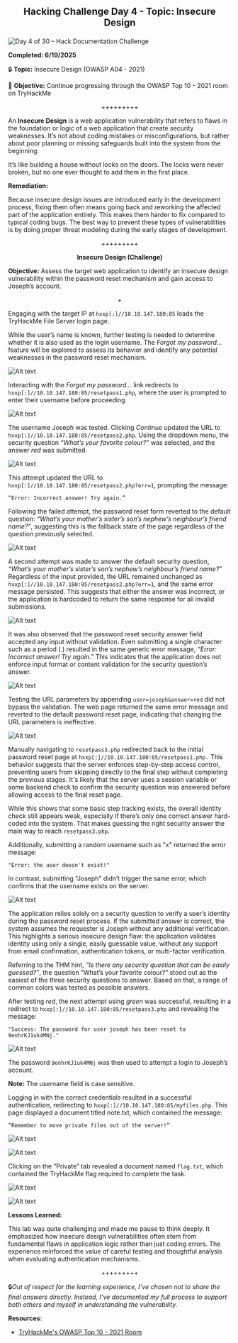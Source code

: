 **<p align="center">Hacking Challenge Day 4 - Topic: Insecure Design</p>**
---
![Day 4 of 30 – Hack Documentation Challenge](https://img.shields.io/badge/Day%204%20of%2030-Hack%20Documentation%20Challenge-crimson?style=for-the-badge&logo=tryhackme)

**Completed: 6/19/2025**

🔒 **Topic:** Insecure Design (OWASP A04 - 2021)

🎯 **Objective:** Continue progressing through the OWASP Top 10 - 2021 room on TryHackMe

<p align="center">+++++++++</p>

An **Insecure Design** is a web application vulnerability that refers to flaws in the foundation or logic of a web application that create security weaknesses. It’s not about coding mistakes or misconfigurations, but rather about poor planning or missing safeguards built into the system from the beginning.

It’s like building a house without locks on the doors. The locks were never broken, but no one ever thought to add them in the first place.

**Remediation:**

Because insecure design issues are introduced early in the development process, fixing them often means going back and reworking the affected part of the application entirely. This makes them harder to fix compared to typical coding bugs. The best way to prevent these types of vulnerabilities is by doing proper threat modeling during the early stages of development.

<p align="center">+++++++++</p>

**<p align="center">Insecure Design (Challenge)</p>**

**Objective:** Assess the target web application to identify an insecure design vulnerability within the password reset mechanism and gain access to Joseph’s account.

<p align="center">+</p>

Engaging with the target IP at `hxxp[:]//10.10.147.180:85` loads the TryHackMe File Server login page.

While the user’s name is known, further testing is needed to determine whether it is also used as the login username. The *Forgot my password…* feature will be explored to assess its behavior and identify any potential weaknesses in the password reset mechanism.

![Alt text](https://github.com/chaiexe/TryHackMe-Write-ups/blob/main/Red-Team/OWASP-Top-10-2021/04-Insecure-Design/Images/Screenshot%201.png)

Interacting with the *Forgot my password…* link redirects to `hxxp[:]//10.10.147.180:85/resetpass1.php`, where the user is prompted to enter their username before proceeding.

![Alt text](https://github.com/chaiexe/TryHackMe-Write-ups/blob/main/Red-Team/OWASP-Top-10-2021/04-Insecure-Design/Images/Screenshot%202.png)

The username Joseph was tested. Clicking *Continue* updated the URL to `hxxp[:]//10.10.147.180:85/resetpass2.php`. Using the dropdown menu, the security question *“What’s your favorite colour?”* was selected, and the answer *red* was submitted.

![Alt text](https://github.com/chaiexe/TryHackMe-Write-ups/blob/main/Red-Team/OWASP-Top-10-2021/04-Insecure-Design/Images/Screenshot%203.png)

This attempt updated the URL to `hxxp[:]//10.10.147.180:85/resetpass2.php?err=1`, prompting the message:
```
“Error: Incorrect answer! Try again.”
```

Following the failed attempt, the password reset form reverted to the default question: *“What’s your mother’s sister’s son’s nephew’s neighbour’s friend name?”*, suggesting this is the fallback state of the page regardless of the question previously selected.

![Alt text](https://github.com/chaiexe/TryHackMe-Write-ups/blob/main/Red-Team/OWASP-Top-10-2021/04-Insecure-Design/Images/Screenshot%204.png)

A second attempt was made to answer the default security question, *“What’s your mother’s sister’s son’s nephew’s neighbour’s friend name?”* Regardless of the input provided, the URL remained unchanged as `hxxp[:]//10.10.147.180:85/resetpass2.php?err=1`, and the same error message persisted. This suggests that either the answer was incorrect, or the application is hardcoded to return the same response for all invalid submissions.

![Alt text](https://github.com/chaiexe/TryHackMe-Write-ups/blob/main/Red-Team/OWASP-Top-10-2021/04-Insecure-Design/Images/Screenshot%205.png)

It was also observed that the password reset security answer field accepted any input without validation. Even submitting a single character such as a period (.) resulted in the same generic error message, *“Error: Incorrect answer! Try again.”* This indicates that the application does not enforce input format or content validation for the security question’s answer.

![Alt text](https://github.com/chaiexe/TryHackMe-Write-ups/blob/main/Red-Team/OWASP-Top-10-2021/04-Insecure-Design/Images/Screenshot%206.png)

Testing the URL parameters by appending `user=joseph&answer=red` did not bypass the validation. The web page returned the same error message and reverted to the default password reset page, indicating that changing the URL parameters is ineffective.

![Alt text](https://github.com/chaiexe/TryHackMe-Write-ups/blob/main/Red-Team/OWASP-Top-10-2021/04-Insecure-Design/Images/Screenshot%207.png)

Manually navigating to `resetpass3.php` redirected back to the initial password reset page at `hxxp[:]//10.10.147.180:85/resetpass1.php.` This behavior suggests that the server enforces step-by-step access control, preventing users from skipping directly to the final step without completing the previous stages. It's likely that the server uses a session variable or some backend check to confirm the security question was answered before allowing access to the final reset page.

While this shows that some basic step tracking exists, the overall identity check still appears weak, especially if there’s only one correct answer hard-coded into the system. That makes guessing the right security answer the main way to reach `resetpass3.php`.

Additionally, submitting a random username such as "x" returned the error message:
```
"Error: the user doesn't exist!"
```
In contrast, submitting "Joseph" didn’t trigger the same error, which confirms that the username exists on the server.

![Alt text](https://github.com/chaiexe/TryHackMe-Write-ups/blob/main/Red-Team/OWASP-Top-10-2021/04-Insecure-Design/Images/Screenshot%208.png)

The application relies solely on a security question to verify a user’s identity during the password reset process. If the submitted answer is correct, the system assumes the requester is Joseph without any additional verification. This highlights a serious insecure design flaw: the application validates identity using only a single, easily guessable value, without any support from email confirmation, authentication tokens, or multi-factor verification.

Referring to the THM hint, *“Is there any security question that can be easily guessed?”*, the question “What’s your favorite colour?” stood out as the easiest of the three security questions to answer. Based on that, a range of common colors was tested as possible answers.

After testing *red*, the next attempt using *green* was successful, resulting in a redirect to `hxxp[:]//10.10.147.180:85/resetpass3.php` and revealing the message:

```
"Success: The password for user joseph has been reset to 9enhrKJ1uk4MNj."

```

![Alt text](https://github.com/chaiexe/TryHackMe-Write-ups/blob/main/Red-Team/OWASP-Top-10-2021/04-Insecure-Design/Images/Screenshot%209.png)

The password `9enhrKJ1uk4MNj` was then used to attempt a login to Joseph’s account.

**Note:** The username field is case sensitive.

Logging in with the correct credentials resulted in a successful authentication, redirecting to `hxxp[:]//10.10.147.180:85/myfiles.php`. This page displayed a document titled note.txt, which contained the message:

```
“Remember to move private files out of the server!”
```

![Alt text](https://github.com/chaiexe/TryHackMe-Write-ups/blob/main/Red-Team/OWASP-Top-10-2021/04-Insecure-Design/Images/Screenshot%2010.png)

![Alt text](https://github.com/chaiexe/TryHackMe-Write-ups/blob/main/Red-Team/OWASP-Top-10-2021/04-Insecure-Design/Images/Screenshot%2011.png)

Clicking on the “Private” tab revealed a document named `flag.txt`, which contained the TryHackMe flag required to complete the task.

![Alt text](https://github.com/chaiexe/TryHackMe-Write-ups/blob/main/Red-Team/OWASP-Top-10-2021/04-Insecure-Design/Images/Screenshot%2012.png)

![Alt text](https://github.com/chaiexe/TryHackMe-Write-ups/blob/main/Red-Team/OWASP-Top-10-2021/04-Insecure-Design/Images/Screenshot%2013.png)

**Lessons Learned:**

This lab was quite challenging and made me pause to think deeply. It emphasized how insecure design vulnerabilities often stem from fundamental flaws in application logic rather than just coding errors. The experience reinforced the value of careful testing and thoughtful analysis when evaluating authentication mechanisms.


<p align="center">+++++++++</p>

🔒*Out of respect for the learning experience, I’ve chosen not to share the final answers directly. Instead, I’ve documented my full process to support both others and myself in understanding the vulnerability.*

**Resources**:
- [TryHackMe's OWASP Top 10 - 2021 Room](https://tryhackme.com/room/owasptop102021)
